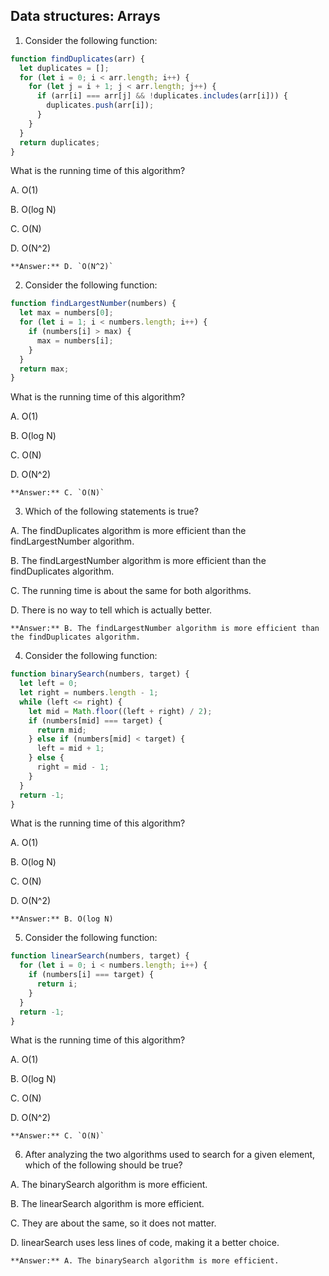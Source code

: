 ## Data structures: Arrays

1. Consider the following function:

```js
function findDuplicates(arr) {
  let duplicates = [];
  for (let i = 0; i < arr.length; i++) {
    for (let j = i + 1; j < arr.length; j++) {
      if (arr[i] === arr[j] && !duplicates.includes(arr[i])) {
        duplicates.push(arr[i]);
      }
    }
  }
  return duplicates;
}
```
What is the running time of this algorithm?

A. O(1)

B. O(log N)

C. O(N)

D. O(N^2)

    **Answer:** D. `O(N^2)`

2. Consider the following function:

```js
function findLargestNumber(numbers) {
  let max = numbers[0];
  for (let i = 1; i < numbers.length; i++) {
    if (numbers[i] > max) {
      max = numbers[i];
    }
  }
  return max;
}
```
What is the running time of this algorithm?

A. O(1)

B. O(log N)

C. O(N)

D. O(N^2)

    **Answer:** C. `O(N)`

3. Which of the following statements is true?

A. The findDuplicates algorithm is more efficient than the findLargestNumber algorithm.

B. The findLargestNumber algorithm is more efficient than the findDuplicates algorithm.

C. The running time is about the same for both algorithms.

D. There is no way to tell which is actually better.

    **Answer:** B. The findLargestNumber algorithm is more efficient than the findDuplicates algorithm.

4. Consider the following function:

```js
function binarySearch(numbers, target) {
  let left = 0;
  let right = numbers.length - 1;
  while (left <= right) {
    let mid = Math.floor((left + right) / 2);
    if (numbers[mid] === target) {
      return mid;
    } else if (numbers[mid] < target) {
      left = mid + 1;
    } else {
      right = mid - 1;
    }
  }
  return -1;
}
```
What is the running time of this algorithm?

A. O(1)

B. O(log N)

C. O(N)

D. O(N^2)

    **Answer:** B. O(log N)


5. Consider the following function:

```js
function linearSearch(numbers, target) {
  for (let i = 0; i < numbers.length; i++) {
    if (numbers[i] === target) {
      return i;
    }
  }
  return -1;
}
```
What is the running time of this algorithm?

A. O(1)

B. O(log N)

C. O(N)

D. O(N^2)

    **Answer:** C. `O(N)`

6. After analyzing the two algorithms used to search for a given element, which of the following should be true?

A. The binarySearch algorithm is more efficient.

B. The linearSearch algorithm is more efficient.

C. They are about the same, so it does not matter.

D. linearSearch uses less lines of code, making it a better choice.

    **Answer:** A. The binarySearch algorithm is more efficient.
